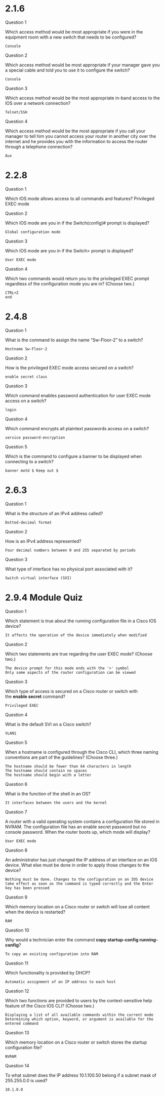 # 2.1.6

Question 1

Which access method would be most appropriate if you were in the equipment room with a new switch that needs to be configured?

	Console

Question 2

Which access method would be most appropriate if your manager gave you a special cable and told you to use it to configure the switch?

	Console

Question 3

Which access method would be the most appropriate in-band access to the IOS over a network connection?

	Telnet/SSH

Question 4

Which access method would be the most appropriate if you call your manager to tell him you cannot access your router in another city over the internet and he provides you with the information to access the router through a telephone connection?

	Aux


# 2.2.8

Question 1

Which IOS mode allows access to all commands and features?
	Privileged EXEC mode

Question 2

Which IOS mode are you in if the Switch(config)# prompt is displayed?

	Global configuration mode

Question 3

Which IOS mode are you in if the Switch> prompt is displayed?

	User EXEC mode

Question 4

Which two commands would return you to the privileged EXEC prompt regardless of the configuration mode you are in? (Choose two.)

	CTRL+Z
	end

# 2.4.8

Question 1

What is the command to assign the name “Sw-Floor-2” to a switch?

	Hostname Sw-Floor-2

Question 2

How is the privileged EXEC mode access secured on a switch?

	enable secret class

Question 3

Which command enables password authentication for user EXEC mode access on a switch?

	login

Question 4

Which command encrypts all plaintext passwords access on a switch?

	service password-encryption

Question 5

Which is the command to configure a banner to be displayed when connecting to a switch?

	banner motd $ Keep out $


# 2.6.3

Question 1

What is the structure of an IPv4 address called?

	Dotted-decimal format

Question 2

How is an IPv4 address represented?

	Four decimal numbers between 0 and 255 separated by periods

Question 3

What type of interface has no physical port associated with it?

	Switch virtual interface (SVI)


# 2.9.4 Module Quiz

Question 1

Which statement is true about the running configuration file in a Cisco IOS device?

	It affects the operation of the device immediately when modified

Question 2

Which two statements are true regarding the user EXEC mode? (Choose two.)
 
	The device prompt for this mode ends with the '>' symbol
	Only some aspects of the router configuration can be viewed

Question 3

Which type of access is secured on a Cisco router or switch with the **enable secret** command?

	Privileged EXEC

Question 4

What is the default SVI on a Cisco switch?

	VLAN1

Question 5

When a hostname is configured through the Cisco CLI, which three naming conventions are part of the guidelines? (Choose three.)

	The hostname should be fewer than 64 characters in length
	The hostname should contain no spaces
	The hostname should begin with a letter

Question 6

What is the function of the shell in an OS?

	It interfaces between the users and the kernel

Question 7

A router with a valid operating system contains a configuration file stored in NVRAM. The configuration file has an enable secret password but no console password. When the router boots up, which mode will display?

	User EXEC mode

Question 8

An administrator has just changed the IP address of an interface on an IOS device. What else must be done in order to apply those changes to the device?

	Nothing must be done. Changes to the configuration on an IOS device take effect as soon as the command is typed correctly and the Enter key has been pressed

Question 9

Which memory location on a Cisco router or switch will lose all content when the device is restarted?

	RAM

Question 10

Why would a technician enter the command **copy startup-config running-config**?

	To copy an existing configuration into RAM

Question 11

Which functionality is provided by DHCP?

	Automatic assignment of an IP address to each host

Question 12

Which two functions are provided to users by the context-sensitive help feature of the Cisco IOS CLI? (Choose two.)

	Displaying a list of all available commands within the current mode
	Determining which option, keyword, or argument is available for the entered command

Question 13

Which memory location on a Cisco router or switch stores the startup configuration file?

	NVRAM

Question 14

To what subnet does the IP address 10.1.100.50 belong if a subnet mask of 255.255.0.0 is used?

	10.1.0.0